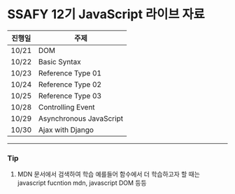 # SSAFY 12기 JavaScript 라이브 자료

| 진행일 | 주제                    |
| ------ | ----------------------- |
| 10/21  | DOM                     |
| 10/22  | Basic Syntax            |
| 10/23  | Reference Type 01       |
| 10/24  | Reference Type 02       |
| 10/25  | Reference Type 03       |
| 10/28  | Controlling Event       |
| 10/29  | Asynchronous JavaScript |
| 10/30  | Ajax with Django        |


------------------------------------
### Tip
1. MDN 문서에서 검색하여 학습 예를들어 함수에서 더 학습하고자 할 때는 javascript fucntion mdn, javascript DOM 등등 
